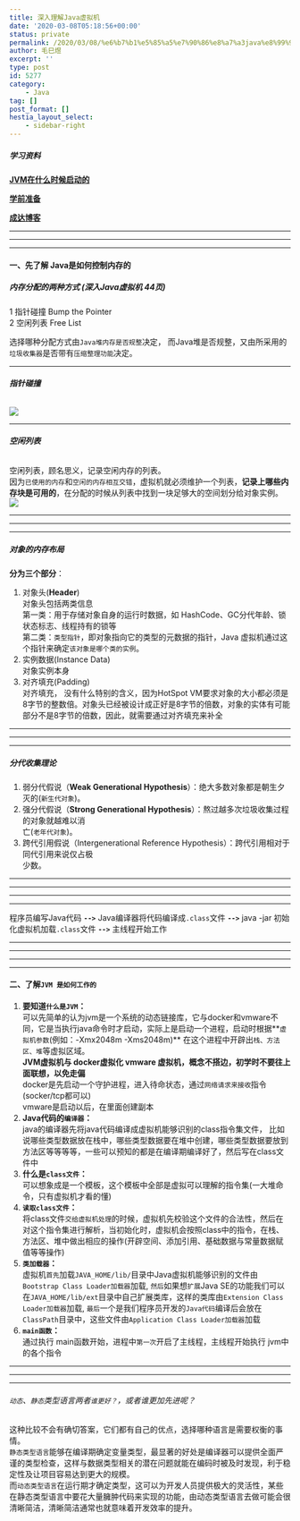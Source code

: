 ```yaml
---
title: 深入理解Java虚拟机
date: '2020-03-08T05:18:56+00:00'
status: private
permalink: /2020/03/08/%e6%b7%b1%e5%85%a5%e7%90%86%e8%a7%a3java%e8%99%9a%e6%8b%9f%e6%9c%ba
author: 毛巳煜
excerpt: ''
type: post
id: 5277
category:
    - Java
tag: []
post_format: []
hestia_layout_select:
    - sidebar-right
---
```

##### 学习资料

**[JVM在什么时候启动的](https://blog.csdn.net/m0_37742084/article/details/80151752 "JVM在什么时候启动的")**

**[学前准备](http://www.dev-share.top/2017/11/16/%E5%A4%A7%E5%A4%84%E7%9D%80%E7%9C%BC%EF%BC%8C%E5%B0%8F%E5%A4%84%E8%90%BD%E6%89%8B-%E5%A4%9A%E7%BA%BF%E7%A8%8B%E5%92%8C%E8%99%9A%E6%8B%9F%E6%9C%BA/ "学前准备")**

**[成达博客](https://www.cnblogs.com/chinda/ "成达博客")**

- - - - - -

- - - - - -

- - - - - -

#### 一、先了解 Java是如何控制内存的

##### 内存分配的两种方式 (深入Java虚拟机 44页)

1 指针碰撞 Bump the Pointer  
2 空闲列表 Free List

 选择哪种分配方式由`Java堆内存是否规整`决定， 而Java堆是否规整，又由所采用的`垃圾收集器`是否带有`压缩整理功能`决定。

- - - - - -

###### **指针碰撞**

![](http://qiniu.dev-share.top/%E5%86%85%E5%AD%98%E5%88%86%E9%85%8D-01.gif)

- - - - - -

###### **空闲列表**

空闲列表，顾名思义，记录空闲内存的列表。  
 因为`已使用的内存`和`空闲的内存相互交错`，虚拟机就必须维护一个列表，**记录上哪些内存块是可用的**，在分配的时候从列表中找到一块足够大的空间划分给对象实例。  
![](http://qiniu.dev-share.top/%E5%86%85%E5%AD%98%E5%88%86%E9%85%8D-02.gif)

- - - - - -

- - - - - -

- - - - - -

##### 对象的内存布局

**分为三个部分**：

1. 对象头(**Header**)  
   对象头包括两类信息  
  第一类：用于存储对象自身的运行时数据，如 HashCode、GC分代年龄、锁状态标志、线程持有的锁等  
  第二类：`类型指针`，即对象指向它的类型的元数据的指针，Java 虚拟机通过这个指针来确定`该对象是哪个类的实例`。
2. 实例数据(Instance Data)  
   对象实例本身
3. 对齐填充(Padding)  
   对齐填充， 没有什么特别的含义，因为HotSpot VM要求对象的大小都必须是8字节的整数倍。对象头已经被设计成正好是8字节的倍数，对象的实体有可能部分不是8字节的倍数，因此，就需要通过对齐填充来补全

- - - - - -

- - - - - -

- - - - - -

##### 分代收集理论

1. 弱分代假说（**Weak Generational Hypothesis**）：绝大多数对象都是朝生夕灭的(`新生代对象`)。
2. 强分代假说（**Strong Generational Hypothesis**）：熬过越多次垃圾收集过程的对象就越难以消  
  亡(`老年代对象`)。
3. 跨代引用假说（Intergenerational Reference Hypothesis）：跨代引用相对于同代引用来说仅占极  
  少数。

- - - - - -

- - - - - -

- - - - - -

- - - - - -

 程序员编写Java代码 **`-->`** Java编译器将代码编译成`.class`文件 **`-->`** java -jar 初始化虚拟机加载`.class`文件 **`-->`** 主线程开始工作

- - - - - -

- - - - - -

- - - - - -

- - - - - -

#### 二、了解`JVM 是如何工作的`

1. **要知道`什么是JVM`：**  
   可以先简单的认为jvm是一个系统的动态链接库，它与docker和vmware不同，它是当执行java命令时才启动，实际上是启动一个进程，启动时根据**`虚拟机参数`(例如：-Xmx2048m -Xms2048m)** 在这个进程中开辟出`栈、方法区、堆`等虚拟区域。  
  **JVM虚拟机与 docker虚拟化 vmware 虚拟机，概念不搭边，初学时不要往上面联想，以免走偏**  
  docker是先启动一个守护进程，进入待命状态，通过`网络请求来接收`指令(socker/tcp都可以)  
  vmware是启动以后，在里面创建副本
2. **Java代码的`编译器`：**  
   java的编译器先将java代码编译成虚拟机能够识别的class指令集文件， 比如说哪些类型数据放在栈中，哪些类型数据要在堆中创建，哪些类型数据要放到方法区等等等等，一些可以预知的都是在编译期编译好了，然后写在class文件中
3. **什么是`class文件`：**  
   可以想象成是一个模板，这个模板中全部是虚拟可以理解的指令集(一大堆命令，只有虚拟机才看的懂)
4. **`读取class文件`：**  
   将class文件`交给虚拟机处理`的时候，虚拟机先校验这个文件的合法性，然后在对这个指令集进行解析，当初始化时，虚拟机会按照class中的指令，在栈、方法区、堆中做出相应的操作(开辟空间、添加引用、基础数据与常量数据赋值等等操作)
5. **`类加载器`：**  
   虚拟机`首先`加载`JAVA_HOME/lib/`目录中Java虚拟机能够识别的文件由`Bootstrap Class Loader加载器`加载, `然后`如果想`扩展`Java SE的功能我们可以在`JAVA_HOME/lib/ext`目录中自己扩展类库，这样的类库由`Extension Class Loader加载器`加载, `最后`一个是我们程序员开发的`Java代码`编译后会放在`ClassPath`目录中，这些文件由`Application Class Loader加载器`加载
6. **`main函数`：**  
   通过执行 main函数开始，进程中`第一次`开启了主线程，主线程开始执行 jvm中的各个指令

- - - - - -

- - - - - -

- - - - - -

###### `动态`、`静态`类型语言两者`谁更好？`，或者谁更加先进呢？

 这种比较不会有确切答案，它们都有自己的优点，选择哪种语言是需要权衡的事情。  
 `静态类型语言`能够在编译期确定变量类型，最显著的好处是编译器可以提供全面严谨的类型检查，这样与数据类型相关的潜在问题就能在编码时被及时发现，利于稳定性及让项目容易达到更大的规模。  
 而`动态类型语言`在运行期才确定类型，这可以为开发人员提供极大的灵活性，某些在静态类型语言中要花大量臃肿代码来实现的功能，由动态类型语言去做可能会很清晰简洁，清晰简洁通常也就意味着开发效率的提升。